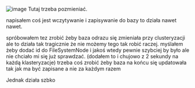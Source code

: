 ![image](https://github.com/macius06xd/In-ynieryjka/assets/117106025/7543e0c6-778a-40d2-9a03-11c56551ab4c)
Tutaj trzeba pozmieniać.

napisałem coś jest wczytywanie i zapisywanie do bazy to działa nawet nawet.

spróbowałem tez zrobić żeby baza odrazu się zmieniała przy clusteryzacji ale to działa tak tragicznie że nie możemy tego tak robić raczej.
myślałem żeby dodać id do FileSystemNode i jakoś wtedy pewnie szybciej by było ale nie chciało mi się już sprawdzać.
(dodałem to i chujowo z 2 sekundy na każdą klasteryzacje) trzeba coś zrobić żeby baza na końcu się updatowała tak jak ma być zapisane a nie za każdym razem

Jednak działa szbko


